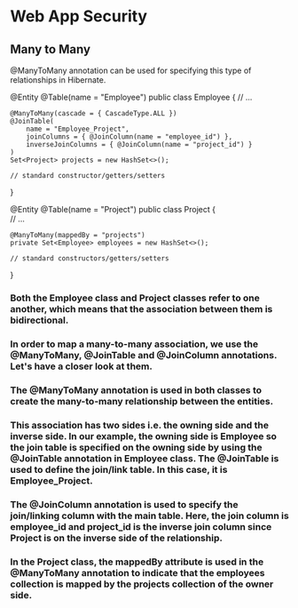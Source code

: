 # Web App Security
## Many to Many
@ManyToMany annotation can be used for specifying this type of relationships in Hibernate.

@Entity
@Table(name = "Employee")
public class Employee { 
    // ...
 
    @ManyToMany(cascade = { CascadeType.ALL })
    @JoinTable(
        name = "Employee_Project", 
        joinColumns = { @JoinColumn(name = "employee_id") }, 
        inverseJoinColumns = { @JoinColumn(name = "project_id") }
    )
    Set<Project> projects = new HashSet<>();
   
    // standard constructor/getters/setters
}

@Entity
@Table(name = "Project")
public class Project {    
    // ...  
 
    @ManyToMany(mappedBy = "projects")
    private Set<Employee> employees = new HashSet<>();
    
    // standard constructors/getters/setters   
}

### Both the Employee class and Project classes refer to one another, which means that the association between them is bidirectional.

### In order to map a many-to-many association, we use the @ManyToMany, @JoinTable and @JoinColumn annotations. Let's have a closer look at them.

### The @ManyToMany annotation is used in both classes to create the many-to-many relationship between the entities.

### This association has two sides i.e. the owning side and the inverse side. In our example, the owning side is Employee so the join table is specified on the owning side by using the @JoinTable annotation in Employee class. The @JoinTable is used to define the join/link table. In this case, it is Employee_Project.

### The @JoinColumn annotation is used to specify the join/linking column with the main table. Here, the join column is employee_id and project_id is the inverse join column since Project is on the inverse side of the relationship.

### In the Project class, the mappedBy attribute is used in the @ManyToMany annotation to indicate that the employees collection is mapped by the projects collection of the owner side.